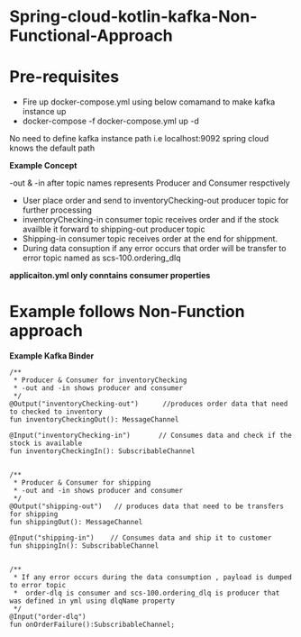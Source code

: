 # Spring-cloud-kotlin-kafka-Non-Functional-Approach

# Pre-requisites

- Fire up docker-compose.yml using below comamand to make kafka instance up
- docker-compose -f docker-compose.yml up -d  


 No need to define kafka instance path i.e localhost:9092 spring cloud knows the default path 


**Example Concept**

-out & -in after topic names represents Producer and Consumer respctively

- User place order and send to inventoryChecking-out producer topic for further processing
- inventoryChecking-in consumer topic receives order and if the stock availble it forward to shipping-out producer topic
- Shipping-in consumer topic receives order at the end for shippment.
- During data consuption if any error occurs that order will be transfer to error topic named as scs-100.ordering_dlq


**applicaiton.yml only conntains consumer properties**


# Example follows Non-Function approach 


**Example Kafka Binder**

    /**
     * Producer & Consumer for inventoryChecking
     * -out and -in shows producer and consumer
     */
    @Output("inventoryChecking-out")      //produces order data that need to checked to inventory
    fun inventoryCheckingOut(): MessageChannel

    @Input("inventoryChecking-in")       // Consumes data and check if the stock is available
    fun inventoryCheckingIn(): SubscribableChannel


    /**
     * Producer & Consumer for shipping
     * -out and -in shows producer and consumer
     */
    @Output("shipping-out")   // produces data that need to be transfers for shipping
    fun shippingOut(): MessageChannel

    @Input("shipping-in")    // Consumes data and ship it to customer
    fun shippingIn(): SubscribableChannel


    /**
     * If any error occurs during the data consumption , payload is dumped to error topic
     *  order-dlq is consumer and scs-100.ordering_dlq is producer that was defined in yml using dlqName property
     */
    @Input("order-dlq")
    fun onOrderFailure():SubscribableChannel;


